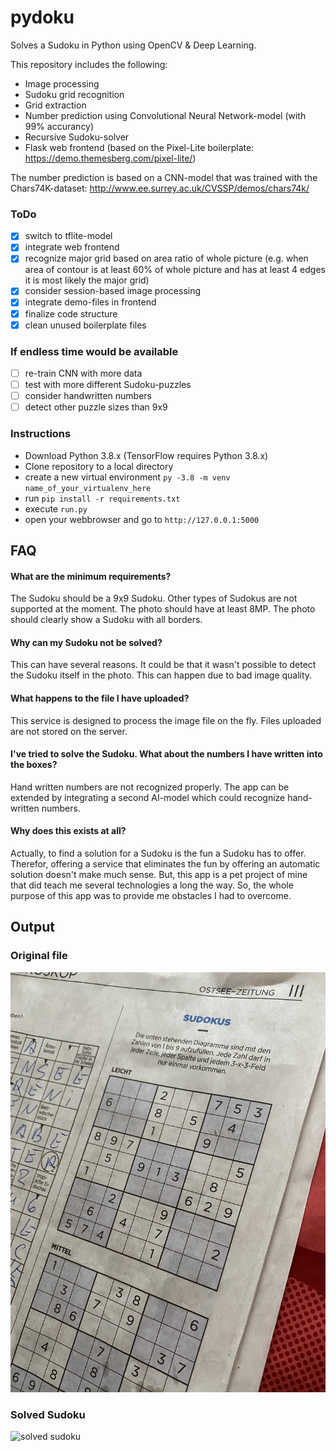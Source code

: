 # pydoku
Solves a Sudoku in Python using OpenCV & Deep Learning.

This repository includes the following:
- Image processing
- Sudoku grid recognition
- Grid extraction
- Number prediction using Convolutional Neural Network-model (with 99% accurancy) 
- Recursive Sudoku-solver
- Flask web frontend (based on the Pixel-Lite boilerplate: https://demo.themesberg.com/pixel-lite/)

The number prediction is based on a CNN-model that was trained with the Chars74K-dataset: http://www.ee.surrey.ac.uk/CVSSP/demos/chars74k/

### ToDo
- [x] switch to tflite-model
- [x] integrate web frontend
- [x] recognize major grid based on area ratio of whole picture (e.g. when area of contour is at least 60% of whole picture and has at least 4 edges it is most likely the major grid)
- [x] consider session-based image processing
- [x] integrate demo-files in frontend
- [x] finalize code structure
- [x] clean unused boilerplate files

### If endless time would be available
- [ ] re-train CNN with more data
- [ ] test with more different Sudoku-puzzles
- [ ] consider handwritten numbers
- [ ] detect other puzzle sizes than 9x9 

### Instructions

- Download Python 3.8.x (TensorFlow requires Python 3.8.x)
- Clone repository to a local directory
- create a new virtual environment `py -3.8 -m venv name_of_your_virtualenv_here`
- run `pip install -r requirements.txt`
- execute `run.py`
- open your webbrowser and go to `http://127.0.0.1:5000`

## FAQ
#### What are the minimum requirements?
The Sudoku should be a 9x9 Sudoku. Other types of Sudokus are not supported at the moment. The photo should have at least 8MP. The photo should clearly show a Sudoku with all borders. 

#### Why can my Sudoku not be solved?
This can have several reasons. It could be that it wasn't possible to detect the Sudoku itself in the photo. This can happen due to bad image quality.

#### What happens to the file I have uploaded?
This service is designed to process the image file on the fly. Files uploaded are not stored on the server.

#### I've tried to solve the Sudoku. What about the numbers I have written into the boxes?
Hand written numbers are not recognized properly. The app can be extended by integrating a second AI-model which could recognize hand-written numbers. 

#### Why does this exists at all?
Actually, to find a solution for a Sudoku is the fun a Sudoku has to offer. Therefor, offering a service that eliminates the fun by offering an automatic solution doesn't make much sense. But, this app is a pet project of mine that did teach me several technologies a long the way. So, the whole purpose of this app was to provide me obstacles I had to overcome. 

## Output

### Original file
![original sudoku](https://github.com/HannesHolst1/pydoku/blob/master/backend/test_files/test1.jpg?raw=true)

### Solved Sudoku
![solved sudoku](https://github.com/HannesHolst1/pydoku/blob/master/backend/output/test9_output.png?raw=true)

